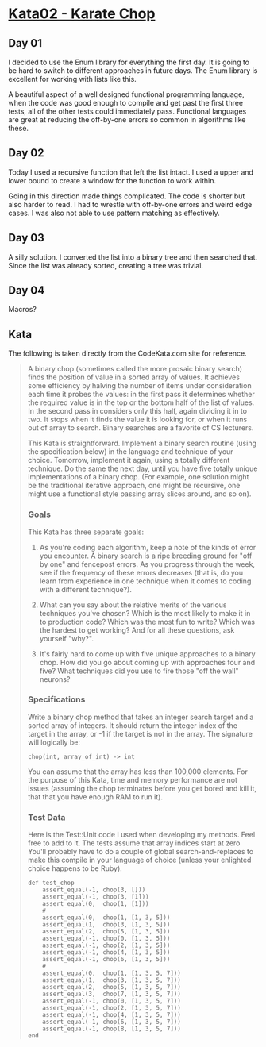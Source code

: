 # [Kata02 - Karate Chop](http://codekata.com/kata/kata02-karate-chop/)

## Day 01

I decided to use the Enum library for everything the first day. It is going to
be hard to switch to different approaches in future days. The Enum library is
excellent for working with lists like this.

A beautiful aspect of a well designed functional programming language, when
the code was good enough to compile and get past the first three tests, all of
the other tests could immediately pass. Functional languages are great at
reducing the off-by-one errors so common in algorithms like these.

## Day 02

Today I used a recursive function that left the list intact. I used a upper
and lower bound to create a window for the function to work within.

Going in this direction made things complicated. The code is shorter but also
harder to read. I had to wrestle with off-by-one errors and weird edge cases.
I was also not able to use pattern matching as effectively. 

## Day 03

A silly solution. I converted the list into a binary tree and then searched
that. Since the list was already sorted, creating a tree was trivial. 

## Day 04

Macros?

## Kata

The following is taken directly from the CodeKata.com site for reference.

> A binary chop (sometimes called the more prosaic binary search) finds the 
> position of value in a sorted array of values. It achieves some efficiency by 
> halving the number of items under consideration each time it probes the values: 
> in the first pass it determines whether the required value is in the top or the 
> bottom half of the list of values. In the second pass in considers only this 
> half, again dividing it in to two. It stops when it finds the value it is 
> looking for, or when it runs out of array to search. Binary searches are a 
> favorite of CS lecturers.
> 
> This Kata is straightforward. Implement a binary search routine (using the 
> specification below) in the language and technique of your choice. Tomorrow, 
> implement it again, using a totally different technique. Do the same the next 
> day, until you have five totally unique implementations of a binary chop. (For 
> example, one solution might be the traditional iterative approach, one might 
> be recursive, one might use a functional style passing array slices around, 
> and so on).
> 
> ### Goals
> 
> This Kata has three separate goals:
> 
> 1. As you're coding each algorithm, keep a note of the kinds of error you 
> encounter. A binary search is a ripe breeding ground for "off by one" and 
> fencepost errors. As you progress through the week, see if the frequency of 
> these errors decreases (that is, do you learn from experience in one technique 
> when it comes to coding with a different technique?).
> 
> 2. What can you say about the relative merits of the various techniques you've 
> chosen? Which is the most likely to make it in to production code? Which was 
> the most fun to write? Which was the hardest to get working? And for all these 
> questions, ask yourself "why?".
> 
> 3. It's fairly hard to come up with five unique approaches to a binary chop. 
> How did you go about coming up with approaches four and five? What techniques 
> did you use to fire those "off the wall" neurons?
> 
> ### Specifications
> 
> Write a binary chop method that takes an integer search target and a sorted 
> array of integers. It should return the integer index of the target in the 
> array, or -1 if the target is not in the array. The signature will logically
> be:
> 
>     chop(int, array_of_int) -> int
> 
> You can assume that the array has less than 100,000 elements. For the purpose
> of this Kata, time and memory performance are not issues (assuming the chop 
> terminates before you get bored and kill it, that that you have enough RAM to
> run it).
> 
> ### Test Data
> 
> Here is the Test::Unit code I used when developing my methods. Feel free to
> add to it. The tests assume that array indices start at zero You'll probably
> have to do a couple of global search-and-replaces to make this compile in your
> language of choice (unless your enlighted choice happens to be Ruby).
> 
>     def test_chop
>         assert_equal(-1, chop(3, []))
>         assert_equal(-1, chop(3, [1]))
>         assert_equal(0,  chop(1, [1]))
>         #
>         assert_equal(0,  chop(1, [1, 3, 5]))
>         assert_equal(1,  chop(3, [1, 3, 5]))
>         assert_equal(2,  chop(5, [1, 3, 5]))
>         assert_equal(-1, chop(0, [1, 3, 5]))
>         assert_equal(-1, chop(2, [1, 3, 5]))
>         assert_equal(-1, chop(4, [1, 3, 5]))
>         assert_equal(-1, chop(6, [1, 3, 5]))
>         #
>         assert_equal(0,  chop(1, [1, 3, 5, 7]))
>         assert_equal(1,  chop(3, [1, 3, 5, 7]))
>         assert_equal(2,  chop(5, [1, 3, 5, 7]))
>         assert_equal(3,  chop(7, [1, 3, 5, 7]))
>         assert_equal(-1, chop(0, [1, 3, 5, 7]))
>         assert_equal(-1, chop(2, [1, 3, 5, 7]))
>         assert_equal(-1, chop(4, [1, 3, 5, 7]))
>         assert_equal(-1, chop(6, [1, 3, 5, 7]))
>         assert_equal(-1, chop(8, [1, 3, 5, 7]))
>     end
